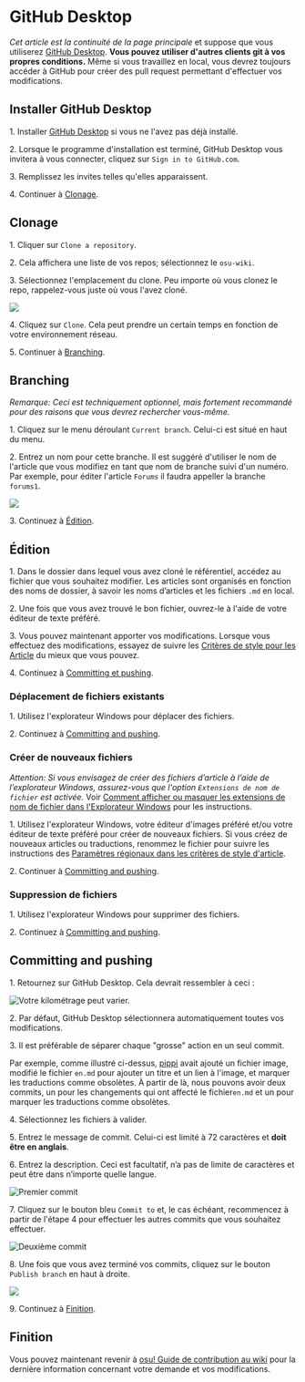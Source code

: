 # GitHub Desktop

*Cet article est la continuité de la page principale* et suppose que vous utiliserez [GitHub Desktop](https://desktop.github.com). **Vous pouvez utiliser d'autres clients git à vos propres conditions.** Même si vous travaillez en local, vous devrez toujours accéder à GitHub pour créer des pull request permettant d'effectuer vos modifications.

## Installer GitHub Desktop

1\. Installer [GitHub Desktop](https://desktop.github.com) si vous ne l'avez pas déjà installé.

2\. Lorsque le programme d'installation est terminé, GitHub Desktop vous invitera à vous connecter, cliquez sur `Sign in to GitHub.com`.

3\. Remplissez les invites telles qu'elles apparaissent.

4\. Continuer à [Clonage](#clonage).

## Clonage

1\. Cliquer sur `Clone a repository`.

2\. Cela affichera une liste de vos repos; sélectionnez le `osu-wiki`.

3\. Sélectionnez l'emplacement du clone. Peu importe où vous clonez le repo, rappelez-vous juste où vous l'avez cloné.

![](img/github-desktop-select-repo.jpg)

4\. Cliquez sur `Clone`. Cela peut prendre un certain temps en fonction de votre environnement réseau.

5\. Continuer à [Branching](#branching).

## Branching

*Remarque: Ceci est techniquement optionnel, mais fortement recommandé pour des raisons que vous devrez rechercher vous-même.*

1\. Cliquez sur le menu déroulant  `Current branch`. Celui-ci est situé en haut du menu.

2\. Entrez un nom pour cette branche. Il est suggéré d'utiliser le nom de l'article que vous modifiez en tant que nom de branche suivi d'un numéro. Par exemple, pour éditer l'article `Forums` il faudra appeller la branche `forums1`.

![](img/github-desktop-branch.jpg)

3\. Continuez à [Édition](#édition).

## Édition

1\. Dans le dossier dans lequel vous avez cloné le référentiel, accédez au fichier que vous souhaitez modifier. Les articles sont organisés en fonction des noms de dossier, à savoir les noms d’articles et les fichiers `.md` en local.

2\. Une fois que vous avez trouvé le bon fichier, ouvrez-le à l'aide de votre éditeur de texte préféré.

3\. Vous pouvez maintenant apporter vos modifications. Lorsque vous effectuez des modifications, essayez de suivre les [Critères de style pour les Article](/wiki/ASC) du mieux que vous pouvez.

4\. Continuez à [Committing et pushing](#committing-and-pushing).

### Déplacement de fichiers existants

1\. Utilisez l'explorateur Windows pour déplacer des fichiers.

2\. Continuez à [Committing and pushing](#committing-and-pushing).

### Créer de nouveaux fichiers

*Attention: Si vous envisagez de créer des fichiers d’article à l’aide de l’explorateur Windows, assurez-vous que l'option `Extensions de nom de fichier` est activée.* Voir [Comment afficher ou masquer les extensions de nom de fichier dans l'Explorateur Windows](https://support.microsoft.com/en-us/help/865219/how-to-show-or-hide-file-name-extensions-in-windows-explorer) pour les instructions.

1\. Utilisez l'explorateur Windows, votre éditeur d'images préféré et/ou votre éditeur de texte préféré pour créer de nouveaux fichiers. Si vous créez de nouveaux articles ou traductions, renommez le fichier pour suivre les instructions des [Paramètres régionaux dans les critères de style d'article](/wiki/ASC#locales).

2\. Continuer à [Committing and pushing](#committing-and-pushing).

### Suppression de fichiers

1\. Utilisez l'explorateur Windows pour supprimer des fichiers.

2\. Continuez à [Committing and pushing](#committing-and-pushing).

## Committing and pushing

1\. Retournez sur GitHub Desktop. Cela devrait ressembler à ceci :

![](img/github-desktop-changes.jpg "Votre kilométrage peut varier.")

2\. Par défaut, GitHub Desktop sélectionnera automatiquement toutes vos modifications.

3\. Il est préférable de séparer chaque "grosse" action en un seul commit.

Par exemple, comme illustré ci-dessus, [pippi](/wiki/Mascots#-pippi) avait ajouté un fichier image, modifié le fichier `en.md` pour ajouter un titre et un lien à l'image, et marquer les traductions comme obsolètes. À partir de là, nous pouvons avoir deux commits, un pour les changements qui ont affecté le fichier`en.md` et un pour marquer les traductions comme obsolètes.

4\. Sélectionnez les fichiers à valider.

5\. Entrez le message de commit. Celui-ci est limité à 72 caractères et **doit être en anglais**.

6\. Entrez la description. Ceci est facultatif, n’a pas de limite de caractères et peut être dans n’importe quelle langue.

![](img/github-desktop-first-commit.jpg "Premier commit")

7\. Cliquez sur le bouton bleu `Commit to` et, le cas échéant, recommencez à partir de l'étape 4 pour effectuer les autres commits que vous souhaitez effectuer.

![](img/github-desktop-second-commit.jpg "Deuxième commit")

8\. Une fois que vous avez terminé vos commits, cliquez sur le bouton `Publish branch` en haut à droite.

![](img/github-desktop-push.jpg)

9\. Continuez à [Finition](#finition).

## Finition

Vous pouvez maintenant revenir à [osu! Guide de contribution au wiki](/wiki/owcg#finishing) pour la dernière information concernant votre demande et vos modifications.
